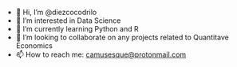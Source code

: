 - 👋 Hi, I’m @diezcocodrilo
- 👀 I’m interested in Data Science
- 🌱 I’m currently learning Python and R
- 💞️ I’m looking to collaborate on any projects related to Quantitave Economics
- 📫 How to reach me: camusesque@protonmail.com

